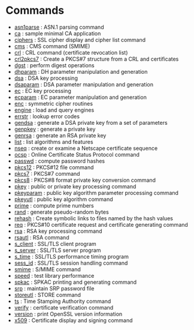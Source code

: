 # Commands

* [asn1parse](https://www.openssl.org/docs/manmaster/man1/openssl-asn1parse.html) : ASN.1 parsing command
* [ca](https://www.openssl.org/docs/manmaster/man1/openssl-ca.html) : sample minimal CA application
* [ciphers](https://www.openssl.org/docs/manmaster/man1/openssl-ciphers.html) : SSL cipher display and cipher list command
* [cms](https://www.openssl.org/docs/manmaster/man1/openssl-cms.html) : CMS command (SMIME)
* [crl](https://www.openssl.org/docs/manmaster/man1/openssl-crl.html) : CRL command (certificate revocation list)
* [crl2pkcs7](https://www.openssl.org/docs/manmaster/man1/openssl-crl2pkcs7.html) : Create a PKCS#7 structure from a CRL and certificates
* [dgst](https://www.openssl.org/docs/manmaster/man1/openssl-dgst.html) : perform digest operations
* [dhparam](https://www.openssl.org/docs/manmaster/man1/openssl-dhparam.html) : DH parameter manipulation and generation
* [dsa](https://www.openssl.org/docs/manmaster/man1/openssl-dsa.html) : DSA key processing
* [dsaparam](https://www.openssl.org/docs/manmaster/man1/openssl-dsaparam.html) : DSA parameter manipulation and generation
* [ec](https://www.openssl.org/docs/manmaster/man1/openssl-ec.html) : EC key processing
* [ecparam](https://www.openssl.org/docs/manmaster/man1/openssl-ecparam.html) : EC parameter manipulation and generation
* [enc](https://www.openssl.org/docs/manmaster/man1/openssl-enc.html) : symmetric cipher routines
* [engine](https://www.openssl.org/docs/manmaster/man1/openssl-engine.html) : load and query engines
* [errstr](https://www.openssl.org/docs/manmaster/man1/openssl-errstr.html) : lookup error codes
* [gendsa](https://www.openssl.org/docs/manmaster/man1/openssl-gendsa.html) : generate a DSA private key from a set of parameters
* [genpkey](https://www.openssl.org/docs/manmaster/man1/openssl-genpkey.html) : generate a private key
* [genrsa](https://www.openssl.org/docs/manmaster/man1/openssl-genrsa.html) : generate an RSA private key
* [list](https://www.openssl.org/docs/manmaster/man1/openssl-list.html) : list algorithms and features
* [nseq](https://www.openssl.org/docs/manmaster/man1/openssl-nseq.html) : create or examine a Netscape certificate sequence
* [ocsp](https://www.openssl.org/docs/manmaster/man1/openssl-ocsp.html) : Online Certificate Status Protocol command
* [passwd](https://www.openssl.org/docs/manmaster/man1/openssl-passwd.html) : compute password hashes
* [pkcs12](https://www.openssl.org/docs/manmaster/man1/openssl-pkcs12.html) : PKCS#12 file command
* [pkcs7](https://www.openssl.org/docs/manmaster/man1/openssl-pkcs7.html) : PKCS#7 command
* [pkcs8](https://www.openssl.org/docs/manmaster/man1/openssl-pkcs8.html) : PKCS#8 format private key conversion command
* [pkey](https://www.openssl.org/docs/manmaster/man1/openssl-pkey.html) : public or private key processing command
* [pkeyparam](https://www.openssl.org/docs/manmaster/man1/openssl-pkeyparam.html) : public key algorithm parameter processing command
* [pkeyutl](https://www.openssl.org/docs/manmaster/man1/openssl-pkeyutl.html) : public key algorithm command
* [prime](https://www.openssl.org/docs/manmaster/man1/openssl-prime.html) : compute prime numbers
* [rand](https://www.openssl.org/docs/manmaster/man1/openssl-rand.html) : generate pseudo-random bytes
* [rehash](https://www.openssl.org/docs/manmaster/man1/openssl-rehash.html) : Create symbolic links to files named by the hash values
* [req](https://www.openssl.org/docs/manmaster/man1/openssl-req.html) : PKCS#10 certificate request and certificate generating command
* [rsa](https://www.openssl.org/docs/manmaster/man1/openssl-rsa.html) : RSA key processing command
* [rsautl](https://www.openssl.org/docs/manmaster/man1/openssl-rsautl.html) : RSA command
* [s_client](https://www.openssl.org/docs/manmaster/man1/openssl-s_client.html) : SSL/TLS client program
* [s_server](https://www.openssl.org/docs/manmaster/man1/openssl-s_server.html) : SSL/TLS server program
* [s_time](https://www.openssl.org/docs/manmaster/man1/openssl-s_time.html) : SSL/TLS performance timing program
* [sess_id](https://www.openssl.org/docs/manmaster/man1/openssl-sess_id.html) : SSL/TLS session handling command
* [smime](https://www.openssl.org/docs/manmaster/man1/openssl-smime.html) : S/MIME command
* [speed](https://www.openssl.org/docs/manmaster/man1/openssl-speed.html) : test library performance
* [spkac](https://www.openssl.org/docs/manmaster/man1/openssl-spkac.html) : SPKAC printing and generating command
* [srp](https://www.openssl.org/docs/manmaster/man1/openssl-srp.html) : maintain SRP password file
* [storeutl](https://www.openssl.org/docs/manmaster/man1/openssl-storeutl.html) : STORE command
* [ts](https://www.openssl.org/docs/manmaster/man1/openssl-ts.html) : Time Stamping Authority command
* [verify](https://www.openssl.org/docs/manmaster/man1/openssl-verify.html) : certificate verification command
* [version](https://www.openssl.org/docs/manmaster/man1/openssl-version.html) : print OpenSSL version information
* [x509](https://www.openssl.org/docs/manmaster/man1/openssl-x509.html) : Certificate display and signing command
